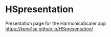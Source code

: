 # HSpresentation
Presentation page for the HarmonicaScaler app
https://keno1se.github.io/HSpresentation/
